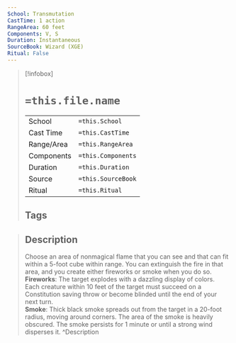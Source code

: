 ```yaml
---
School: Transmutation
CastTime: 1 action
RangeArea: 60 feet
Components: V, S
Duration: Instantaneous
SourceBook: Wizard (XGE)
Ritual: False
---
```

> [!infobox]
>
> # `=this.file.name`
> |            |                    |
> | ---------- | ------------------ |
> | School     | `=this.School`     |
> | Cast Time  | `=this.CastTime`   |
> | Range/Area | `=this.RangeArea`  |
> | Components | `=this.Components` |
> | Duration   | `=this.Duration`   |
> | Source     | `=this.SourceBook` |
> | Ritual     | `=this.Ritual`     |
>## Tags
>

> ## Description
> Choose an area of nonmagical flame that you can see and that can fit within a 5-foot cube within range. You can extinguish the fire in that area, and you create either fireworks or smoke when you do so.<br> <b>Fireworks</b>: The target explodes with a dazzling display of colors. Each creature within 10 feet of the target must succeed on a Constitution saving throw or become blinded until the end of your next turn.<br> <b>Smoke</b>: Thick black smoke spreads out from the target in a 20-foot radius, moving around corners. The area of the smoke is heavily obscured. The smoke persists for 1 minute or until a strong wind disperses it.
> ^Description